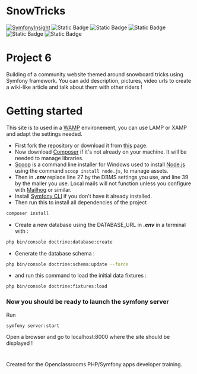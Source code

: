 # SnowTricks
[![SymfonyInsight](https://insight.symfony.com/projects/46512455-8112-40b4-b626-6de244ff0852/mini.svg)](https://insight.symfony.com/projects/46512455-8112-40b4-b626-6de244ff0852)
![Static Badge](https://img.shields.io/badge/symfony-6.3-000000?logo=symfony)
![Static Badge](https://img.shields.io/badge/bootstrap-5.1.3-7952B3?logo=bootstrap)
![Static Badge](https://img.shields.io/badge/php-8.1-777BB4?logo=php)
![Static Badge](https://img.shields.io/badge/phpmyadmin-5.1.1-6C78AF?logo=phpmyadmin)
![Static Badge](https://img.shields.io/badge/twig-3.x-green?logo=twig)

# Project 6

Building of a community website themed around snowboard tricks using Symfony framework.
You can add description, pictures, video urls to create a wiki-like article and talk about them with other riders ! 

# Getting started

This site is to used in a [WAMP](https://www.wampserver.com/) environement, you can use LAMP or XAMP and adapt the settings needed.

- First fork the repository or download it from [this](https://github.com/BenjVA/SnowTricks) page.
- Now download [Composer](https://getcomposer.org/download/) if it's not already on your machine. It will be needed to manage libraries.
- [Scoop](https://scoop.sh/) is a command line installer for Windows used to install [Node.js](https://nodejs.org/en/download) using the command ```scoop install node.js```, to manage assets.
- Then in ***.env*** replace line 27 by the DBMS settings you use, and line 39 by the mailer you use. Local mails will not function unless you configure with [Mailhog](https://github.com/mailhog/MailHog) or similar.
- Install [Symfony CLI](https://symfony.com/download) if you don't have it already installed.
- Then run this to install all dependencies of the project
```bash
composer install
```
- Create a new database using the DATABASE_URL in ***.env*** in a terminal with : 
```bash
php bin/console doctrine:database:create
```
- Generate the database schema :
```bash
php bin/console doctrine:schema:update --force
```
- and run this command to load the initial data fixtures :
```bash
php bin/console doctrine:fixtures:load
```


### Now you should be ready to launch the symfony server
Run
```bash
symfony server:start
```
Open a browser and go to localhost:8000 where the site should be displayed !

#
Created for the Openclassrooms PHP/Symfony apps developer training.
